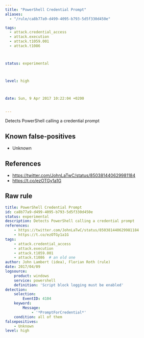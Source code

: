 ```yaml
---
title: "PowerShell Credential Prompt"
aliases:
  - "/rule/ca8b77a9-d499-4095-b793-5d5f330d450e"

tags:
  - attack.credential_access
  - attack.execution
  - attack.t1059.001
  - attack.t1086



status: experimental



level: high



date: Sun, 9 Apr 2017 10:22:04 +0200


---
```


Detects PowerShell calling a credential prompt

<!--more-->


## Known false-positives

* Unknown



## References

* https://twitter.com/JohnLaTwC/status/850381440629981184
* https://t.co/ezOTGy1a1G


## Raw rule
```yaml
title: PowerShell Credential Prompt
id: ca8b77a9-d499-4095-b793-5d5f330d450e
status: experimental
description: Detects PowerShell calling a credential prompt
references:
    - https://twitter.com/JohnLaTwC/status/850381440629981184
    - https://t.co/ezOTGy1a1G
tags:
    - attack.credential_access
    - attack.execution
    - attack.t1059.001
    - attack.t1086  # an old one
author: John Lambert (idea), Florian Roth (rule)
date: 2017/04/09
logsource:
    product: windows
    service: powershell
    definition: 'Script block logging must be enabled'
detection:
    selection:
        EventID: 4104
    keyword:
        Message:
            - '*PromptForCredential*'
    condition: all of them
falsepositives:
    - Unknown
level: high

```
